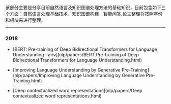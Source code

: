 该部分主要是分享目前自然语言及知识图谱处理方法的基础知识，目前包含如下三个方面：自然语言处理基础技术，知识图谱构建，智能问答,论文整理将按照年份和板块来进行整理。

---

### 2018

- [BERT: Pre-training of Deep Bidirectional Transformers for Language Understanding--ariv](nlp/papers/BERT Pre-training of Deep Bidirectional Transformers for Language Understanding.html)

- [Improving Language Understanding by Generative Pre-Training](nlp/papers/Improving Language Understanding by Generative Pre-Training.html)

- [Deep contextualized word representations](nlp/papers/Deep contextualized word representations.html)

  

